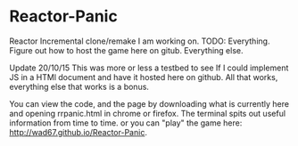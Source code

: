 # Reactor-Panic
Reactor Incremental clone/remake I am working on.
TODO:
Everything.
Figure out how to host the game here on gitub.
Everything else.

Update 20/10/15
This was more or less a testbed to see If I could implement JS in a HTMl document and have it hosted here on github.
All that works, everything else that works is a bonus.

You can view the code, and the page by downloading what is currently here and opening rrpanic.html in chrome or firefox.
The terminal spits out useful information from time to time.
or you can "play" the game here: http://wad67.github.io/Reactor-Panic.
